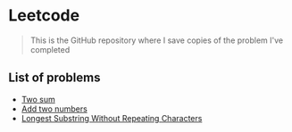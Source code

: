 # Leetcode

> This is the GitHub repository where I save copies of the problem I've completed

## List of problems

- [Two sum](cmd/two_sum.go)
- [Add two numbers](cmd/add_two_numbers.go)
- [Longest Substring Without Repeating Characters](cmd/longest_substring_without_repeating_characters.go)
